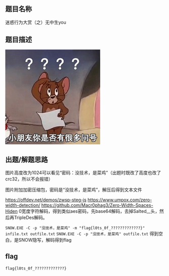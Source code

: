 ## 题目名称
迷惑行为大赏（之）无中生you

## 题目描述
![](xpy.png)

## 出题/解题思路

图片高度改为1024可以看见“密码：没技术，是菜鸡”（出题时既改了高度也改了crc32，所以不会报错）

图片附加加密压缩包，密码是“没技术，是菜鸡”，解压后得到文本文件

https://offdev.net/demos/zwsp-steg-js
https://www.umpox.com/zero-width-detection/
https://github.com/Macr0phag3/Zero-Width-Spaces-Hiden
0宽度字符解码，得到类似aes密码，先base64解码，去掉Salted__头，然后再TripleDes解码。

`SNOW.EXE -C -p "没技术，是菜鸡" -m "flag{l0ts_0f_?????????????}" infile.txt outfile.txt`
`SNOW.EXE -C -p "没技术，是菜鸡" outfile.txt`
得到空白，是SNOW隐写，解码得到flag

## flag

```
flag{l0ts_0f_?????????????}
```
